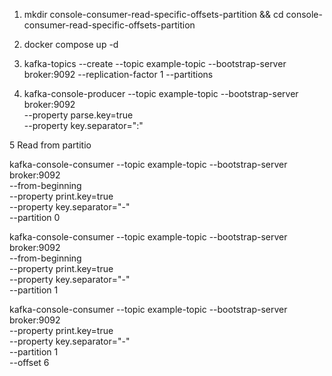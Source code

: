 1. mkdir console-consumer-read-specific-offsets-partition && cd console-consumer-read-specific-offsets-partition

2. docker compose up -d 

3. kafka-topics --create --topic example-topic --bootstrap-server broker:9092 --replication-factor 1 --partitions 

4. kafka-console-producer --topic example-topic --bootstrap-server broker:9092 \
  --property parse.key=true \
  --property key.separator=":"


5 Read from partitio 


kafka-console-consumer --topic example-topic --bootstrap-server broker:9092 \
 --from-beginning \
 --property print.key=true \
 --property key.separator="-" \
 --partition 0


 kafka-console-consumer --topic example-topic --bootstrap-server broker:9092 \
 --from-beginning \
 --property print.key=true \
 --property key.separator="-" \
 --partition 1


 kafka-console-consumer --topic example-topic --bootstrap-server broker:9092 \
 --property print.key=true \
 --property key.separator="-" \
 --partition 1 \
 --offset 6
